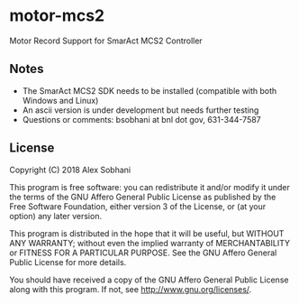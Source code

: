 # motor-mcs2
Motor Record Support for SmarAct MCS2 Controller

Notes
-------
* The SmarAct MCS2 SDK needs to be installed (compatible with both Windows and Linux)
* An ascii version is under development but needs further testing
* Questions or comments: bsobhani at bnl dot gov, 631-344-7587

License
-------

Copyright (C) 2018 Alex Sobhani

This program is free software: you can redistribute it and/or modify
it under the terms of the GNU Affero General Public License as published by
the Free Software Foundation, either version 3 of the License, or
(at your option) any later version.

This program is distributed in the hope that it will be useful,
but WITHOUT ANY WARRANTY; without even the implied warranty of
MERCHANTABILITY or FITNESS FOR A PARTICULAR PURPOSE.  See the
GNU Affero General Public License for more details.

You should have received a copy of the GNU Affero General Public License
along with this program.  If not, see <http://www.gnu.org/licenses/>.
